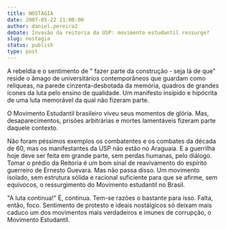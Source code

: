```yaml
---
title: NOSTAGIA 
date: 2007-05-22 21:00:00
author: daniel.pereira3
debate: Invasão da reitoria da USP: movimento estudantil ressurge?
slug: nostagia
status: publish 
type: post
---
```


A rebeldia e o sentimento de " fazer parte da construção - seja lá de que" reside o âmago de universitários contemporâneos que guardam como relíqueas, na parede cinzenta-desbotada da memória, quadros de grandes ícones da luta pelo ensino de qualidade. Um manifesto insípido e hipócrita de uma luta memorável da qual não fizeram parte.  

 O Movimento Estudantil brasileiro viveu seus momentos de glória. Mas, desaparecimentos, prisões arbitrárias e mortes lamentáveis fizeram parte daquele contexto.   

 Não foram péssimos exemplos os combatentes e os combates da década de 60, mas os manifestantes da USP não estão no Araguaia. E a guerrilha hoje deve ser feita em grande parte, sem perdas humanas, pelo diálogo. Tomar o prédio da Reitoria é um bom sinal de reavivamento do espírito guerreiro de Ernesto Guevara. Mas não passa disso. Um movimento isolado, sem estrutura sólida e racional suficiente para que se afirme, sem equívocos, o ressurgimento do Movimento estudantil no Brasil.   

 "A luta continua!" É, continua. Tem-se razões o bastante para isso. Falta, então, foco. Sentimento de protesto e ideais nostálgicos só deixam mais caduco um dos movimentos mais verdadeiros e imunes de corrupção, o Movimento Estudantil.
